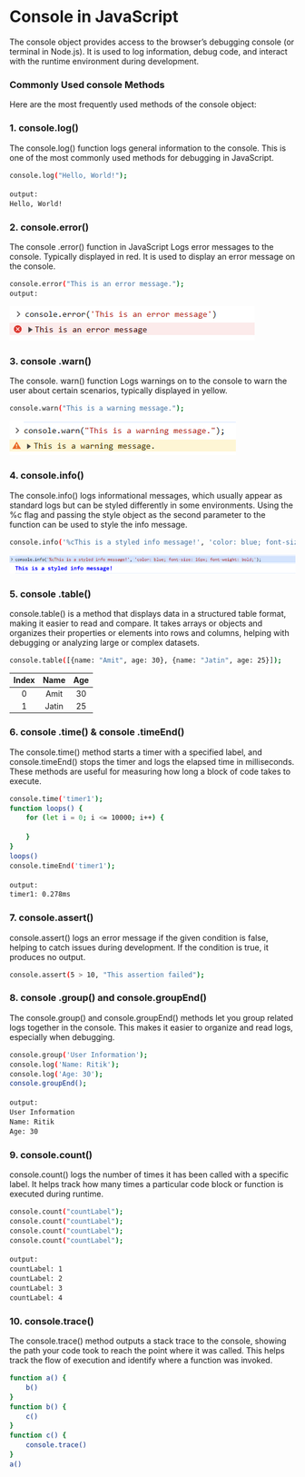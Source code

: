 

# **Console in JavaScript**
The console object provides access to the browser’s debugging console (or terminal in Node.js). It is used to log information, debug code, and interact with the runtime environment during development.

### **Commonly Used console Methods**
Here are the most frequently used methods of the console object:

### **1. console.log()**
The console.log() function logs general information to the console. This is one of the most commonly used methods for debugging in JavaScript.
```bash
console.log("Hello, World!");

output:
Hello, World!
```

### **2. console.error()**
The console .error() function in JavaScript Logs error messages to the console. Typically displayed in red. It is used to display an error message on the console.
```bash
console.error("This is an error message.");
output:
```
![Alt Text](consoleerror.png)


### **3. console .warn()**
The console. warn() function Logs warnings on to the console to warn the user about certain scenarios, typically displayed in yellow.
```bash
console.warn("This is a warning message.");
```
![Alt Text](consolewarn.png)


### **4. console.info()**
The console.info() logs informational messages, which usually appear as standard logs but can be styled differently in some environments. Using the %c flag and passing the style object as the second parameter to the function can be used to style the info message.
```bash
console.info('%cThis is a styled info message!', 'color: blue; font-size: 16px; font-weight: bold;');
```
![Alt Text](hello.png)


### **5. console .table()**
console.table() is a method that displays data in a structured table format, making it easier to read and compare. It takes arrays or objects and organizes their properties or elements into rows and columns, helping with debugging or analyzing large or complex datasets.
```bash
console.table([{name: "Amit", age: 30}, {name: "Jatin", age: 25}]);
```

| Index |  Name | Age |
| :---: | :---: | :-: |
|   0   |  Amit |  30 |
|   1   | Jatin |  25 |


### **6. console .time() & console .timeEnd()**
The console.time() method starts a timer with a specified label, and console.timeEnd() stops the timer and logs the elapsed time in milliseconds. These methods are useful for measuring how long a block of code takes to execute.
```bash
console.time('timer1');
function loops() {
    for (let i = 0; i <= 10000; i++) {

    }
}
loops()
console.timeEnd('timer1');

output:
timer1: 0.278ms
```

### **7. console.assert()**
console.assert() logs an error message if the given condition is false, helping to catch issues during development. If the condition is true, it produces no output.
```bash
console.assert(5 > 10, "This assertion failed");
```


### **8. console .group() and console.groupEnd()**
The console.group() and console.groupEnd() methods let you group related logs together in the console. This makes it easier to organize and read logs, especially when debugging.
```bash
console.group('User Information');
console.log('Name: Ritik');
console.log('Age: 30');
console.groupEnd();

output:
User Information
Name: Ritik
Age: 30

```


### **9. console.count()**
console.count() logs the number of times it has been called with a specific label. It helps track how many times a particular code block or function is executed during runtime.
```bash
console.count("countLabel");  
console.count("countLabel"); 
console.count("countLabel");
console.count("countLabel");

output:
countLabel: 1
countLabel: 2
countLabel: 3
countLabel: 4
```

### **10. console.trace()**
The console.trace() method outputs a stack trace to the console, showing the path your code took to reach the point where it was called. This helps track the flow of execution and identify where a function was invoked.
```bash
function a() {
    b()
}
function b() {
    c()
}
function c() {
    console.trace()
}
a()
```













